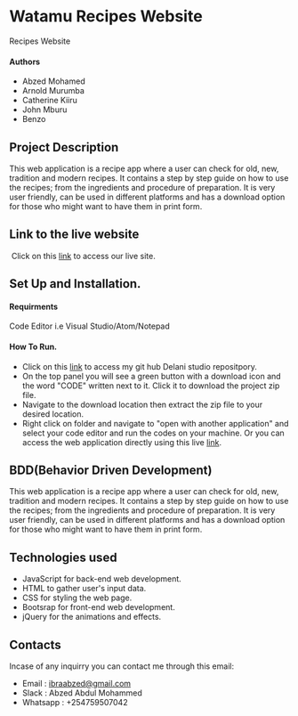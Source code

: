 # Watamu Recipes Website
Recipes Website 
#### Authors
* Abzed Mohamed
* Arnold Murumba
* Catherine Kiiru
* John Mburu
* Benzo
​
## Project Description
This web application is a recipe app where a user can check for old, new, tradition and modern recipes. It contains a step by step guide on how to use the recipes; from the ingredients and procedure of preparation. It is very user friendly, can be used in different platforms and has a download option for those who might want to have them in print form.
​
## Link to the live website
​
Click on this [link]() to access our live site.
​
## Set Up and Installation.

#### Requirments

Code Editor i.e Visual Studio/Atom/Notepad

#### How To Run.

* Click on this [link]() to access my git hub Delani studio repositpory.
​
* On the top panel you will see a green button with a download icon and the word "CODE" written next to it. Click it to download the project zip file.
​
* Navigate to the download location then extract the zip file to your desired location.
​
* Right click on folder and navigate to "open with another application" and select your code    editor and run the codes on your machine. Or you can access the web application directly using this live [link]().
​
## BDD(Behavior Driven Development)

This web application is a recipe app where a user can check for old, new, tradition and modern recipes. It contains a step by step guide on how to use the recipes; from the ingredients and procedure of preparation. It is very user friendly, can be used in different platforms and has a download option for those who might want to have them in print form.
​
## Technologies used

* JavaScript for back-end web development.
* HTML to gather user's input data.
* CSS for styling the web page.
* Bootsrap for front-end web development.
* jQuery for the animations and effects.
​
## Contacts 

Incase of any inquirry you can contact me through this email:

* Email : ibraabzed@gmail.com
​
* Slack : Abzed Abdul Mohammed
​
* Whatsapp : +254759507042
